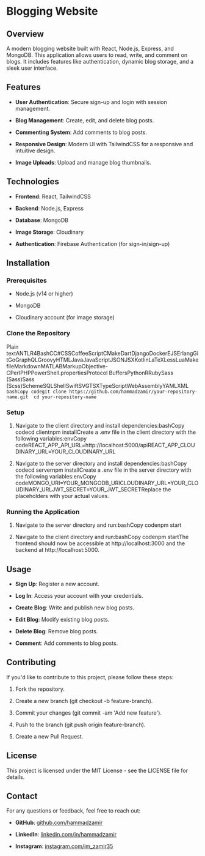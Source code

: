 Blogging Website
================

Overview
--------

A modern blogging website built with React, Node.js, Express, and MongoDB. This application allows users to read, write, and comment on blogs. It includes features like authentication, dynamic blog storage, and a sleek user interface.

Features
--------

*   **User Authentication**: Secure sign-up and login with session management.
    
*   **Blog Management**: Create, edit, and delete blog posts.
    
*   **Commenting System**: Add comments to blog posts.
    
*   **Responsive Design**: Modern UI with TailwindCSS for a responsive and intuitive design.
    
*   **Image Uploads**: Upload and manage blog thumbnails.
    

Technologies
------------

*   **Frontend**: React, TailwindCSS
    
*   **Backend**: Node.js, Express
    
*   **Database**: MongoDB
    
*   **Image Storage**: Cloudinary
    
*   **Authentication**: Firebase Authentication (for sign-in/sign-up)
    

Installation
------------

### Prerequisites

*   Node.js (v14 or higher)
    
*   MongoDB
    
*   Cloudinary account (for image storage)
    

### Clone the Repository

Plain textANTLR4BashCC#CSSCoffeeScriptCMakeDartDjangoDockerEJSErlangGitGoGraphQLGroovyHTMLJavaJavaScriptJSONJSXKotlinLaTeXLessLuaMakefileMarkdownMATLABMarkupObjective-CPerlPHPPowerShell.propertiesProtocol BuffersPythonRRubySass (Sass)Sass (Scss)SchemeSQLShellSwiftSVGTSXTypeScriptWebAssemblyYAMLXML`   bashCopy codegit clone https://github.com/hammadzamir/your-repository-name.git  cd your-repository-name   `

### Setup

1.  Navigate to the client directory and install dependencies:bashCopy codecd clientnpm installCreate a .env file in the client directory with the following variables:envCopy codeREACT\_APP\_API\_URL=http://localhost:5000/apiREACT\_APP\_CLOUDINARY\_URL=YOUR\_CLOUDINARY\_URL
    
2.  Navigate to the server directory and install dependencies:bashCopy codecd servernpm installCreate a .env file in the server directory with the following variables:envCopy codeMONGO\_URI=YOUR\_MONGODB\_URICLOUDINARY\_URL=YOUR\_CLOUDINARY\_URLJWT\_SECRET=YOUR\_JWT\_SECRETReplace the placeholders with your actual values.
    

### Running the Application

1.  Navigate to the server directory and run:bashCopy codenpm start
    
2.  Navigate to the client directory and run:bashCopy codenpm startThe frontend should now be accessible at http://localhost:3000 and the backend at http://localhost:5000.
    

Usage
-----

*   **Sign Up**: Register a new account.
    
*   **Log In**: Access your account with your credentials.
    
*   **Create Blog**: Write and publish new blog posts.
    
*   **Edit Blog**: Modify existing blog posts.
    
*   **Delete Blog**: Remove blog posts.
    
*   **Comment**: Add comments to blog posts.
    

Contributing
------------

If you'd like to contribute to this project, please follow these steps:

1.  Fork the repository.
    
2.  Create a new branch (git checkout -b feature-branch).
    
3.  Commit your changes (git commit -am 'Add new feature').
    
4.  Push to the branch (git push origin feature-branch).
    
5.  Create a new Pull Request.
    

License
-------

This project is licensed under the MIT License - see the LICENSE file for details.

Contact
-------

For any questions or feedback, feel free to reach out:

*   **GitHub**: [github.com/hammadzamir](https://github.com/hammadzamir)
    
*   **LinkedIn**: [linkedin.com/in/hammadzamir](https://linkedin.com/in/hammadzamir)
    
*   **Instagram**: [instagram.com/im\_zamir35](https://instagram.com/im_zamir35)
